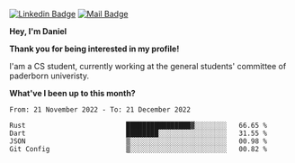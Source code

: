 [![Linkedin Badge](https://img.shields.io/badge/-LinkedIn-0e76a8?style=flat-square&logo=Linkedin&logoColor=white)](https://www.linkedin.com/in/daniel-negi-592ba3223/)
[![Mail Badge](https://img.shields.io/badge/Gmail-D14836?style=flat-square&logo=gmail&logoColor=white)](mailto:daniel.ravi.negi@googlemail.com)

**Hey, I'm Daniel**

**Thank you for being interested in my profile!**

I'am a CS student, currently working at the general students' committee of paderborn univeristy.

**What've I been up to this month?** 

<!--START_SECTION:waka-->

```text
From: 21 November 2022 - To: 21 December 2022

Rust                         ████████████████▓░░░░░░░░   66.65 %
Dart                         ████████░░░░░░░░░░░░░░░░░   31.55 %
JSON                         ▒░░░░░░░░░░░░░░░░░░░░░░░░   00.98 %
Git Config                   ▒░░░░░░░░░░░░░░░░░░░░░░░░   00.82 %
```

<!--END_SECTION:waka-->
